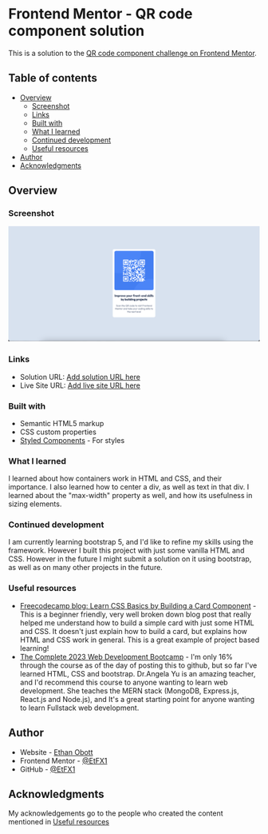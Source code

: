 # Frontend Mentor - QR code component solution

This is a solution to the [QR code component challenge on Frontend Mentor](https://www.frontendmentor.io/challenges/qr-code-component-iux_sIO_H).

## Table of contents

- [Overview](#overview)
  - [Screenshot](#screenshot)
  - [Links](#links)
  - [Built with](#built-with)
  - [What I learned](#what-i-learned)
  - [Continued development](#continued-development)
  - [Useful resources](#useful-resources)
- [Author](#author)
- [Acknowledgments](#acknowledgments)

## Overview

### Screenshot

![](screenshot.png)


### Links

- Solution URL: [Add solution URL here](https://your-solution-url.com)
- Live Site URL: [Add live site URL here](https://your-live-site-url.com)


### Built with

- Semantic HTML5 markup
- CSS custom properties
- [Styled Components](style-guide.md) - For styles


### What I learned

I learned about how containers work in HTML and CSS, and their importance.
I also learned how to center a div, as well as text in that div. 
I learned about the "max-width" property as well, and how its usefulness in sizing elements. 


### Continued development

I am currently learning bootstrap 5, and I'd like to refine my skills using the framework. However I built this project with just some vanilla HTML and CSS. However in the future I might submit a solution on it using bootstrap, as well as on many other projects in the future. 


### Useful resources

- [Freecodecamp blog: Learn CSS Basics by Building a Card Component](https://www.freecodecamp.org/news/learn-css-basics-by-building-a-card-component/) - This is a beginner friendly, very well broken down blog post that really helped me understand how to build a simple card with just some HTML and CSS. It doesn't just explain how to build a card, but explains how HTML and CSS work in general. This is a great example of project based learning!
- [The Complete 2023 Web Development Bootcamp](https://www.udemy.com/course/the-complete-web-development-bootcamp/) - I'm only 16% through the course as of the day of posting this to github, but so far I've learned HTML, CSS and bootstrap. Dr.Angela Yu is an amazing teacher, and I'd recommend this course to anyone wanting to learn web development. She teaches the MERN stack (MongoDB,  Express.js, React.js and Node.js), and It's a great starting point for anyone wanting to learn Fullstack web development. 


## Author

- Website - [Ethan Obott](https://www.your-site.com)
- Frontend Mentor - [@EtFX1](https://www.frontendmentor.io/profile/EtFX1)
- GitHub - [@EtFX1](https://github.com/EtFX1)


## Acknowledgments

My acknowledgements go to the people who created the content mentioned in [Useful resources](#useful-resources)

